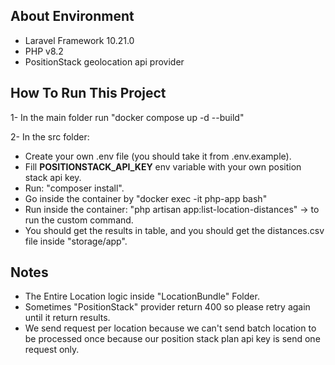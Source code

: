 ## About Environment

- Laravel Framework 10.21.0
- PHP v8.2
- PositionStack geolocation api provider

## How To Run This Project

1- In the main folder run "docker compose up -d --build"

2- In the src folder:

- Create your own .env file (you should take it from .env.example).
- Fill **POSITIONSTACK_API_KEY** env variable with your own position stack api key.
- Run: "composer install".
- Go inside the container by "docker exec -it php-app bash"
- Run inside the container: "php artisan app:list-location-distances" -> to run the custom command.
- You should get the results in table, and you should get the distances.csv file inside "storage/app".

## Notes

- The Entire Location logic inside "LocationBundle" Folder.
- Sometimes "PositionStack" provider return 400 so please retry again until it return results.
- We send request per location because we can't send batch location to be processed once because our position stack plan api key is send one request only.

